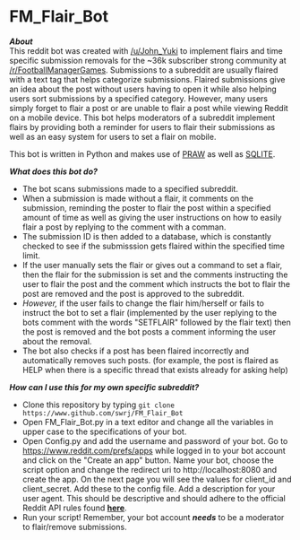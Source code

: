 # FM_Flair_Bot


***About***  
This reddit bot was created with [/u/John_Yuki](reddit.com/user/john_yuki) to implement flairs and time specific submission removals for the ~36k subscriber strong community at [/r/FootballManagerGames](https://www.reddit.com/r/footballmanagergames). Submissions to a subreddit are usually flaired with a text tag that helps categorize submissions. Flaired submissions give an idea about the post without users having to open it while also helping users sort submissions by a specified category. However, many users simply forget to flair a post or are unable to flair a post while viewing Reddit on a mobile device. This bot helps moderators of a subreddit implement flairs by providing both a reminder for users to flair their submissions as well as an easy system for users to set a flair on mobile.  

This bot is written in Python and makes use of [PRAW](https://praw.readthedocs.io/en/latest/) as well as [SQLITE](https://www.sqlite.org/).

***What does this bot do?***
* The bot scans submissions made to a specified subreddit. 
* When a submission is made without a flair, it comments on the submission, reminding the poster to flair the post within a specified amount of time as well as giving the user instructions on how to easily flair a post by replying to the comment with a comman. 
* The submission ID is then added to a database, which is constantly checked to see if the submisssion gets flaired within the specified time limit. 
* If the user manually sets the flair or gives out a command to set a flair, then the flair for the submission is set and the comments instructing the user to flair the post and the comment which instructs the bot to flair the post are removed and the post is approved to the subreddit. 
* *However,* if the user fails to change the flair him/herself or fails to instruct the bot to set a flair (implemented by the user replying to the bots comment with the words "SETFLAIR" followed by the flair text) then the post is removed and the bot posts a comment informing the user about the removal. 
* The bot also checks if a post has been flaired incorrectly and automatically removes such posts. (for example, the post is flaired as HELP when there is a specific thread that exists already for asking help)

***How can I use this for my own specific subreddit?***
* Clone this repository by typing `git clone https://www.github.com/swrj/FM_Flair_Bot`
* Open FM_Flair_Bot.py in a text editor and change all the variables in upper case to the specifications of your bot.
* Open Config.py and add the username and password of your bot. Go to https://www.reddit.com/prefs/apps while logged in to your bot account and click on the "Create an app" button. Name your bot, choose the script option and change the redirect uri to http://localhost:8080 and create the app. On the next page you will see the values for client_id and client_secret. Add these to the config file. Add a description for your user agent. This should be descriptive and should adhere to the official Reddit API rules found [**here**](https://github.com/reddit/reddit/wiki/API).
* Run your script! Remember, your bot account ***needs*** to be a moderator to flair/remove submissions.
